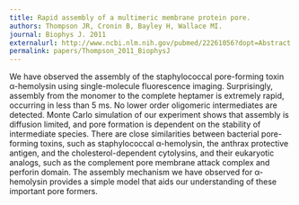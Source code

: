 ```yaml
---
title: Rapid assembly of a multimeric membrane protein pore.
authors: Thompson JR, Cronin B, Bayley H, Wallace MI.
journal: Biophys J. 2011 
externalurl: http://www.ncbi.nlm.nih.gov/pubmed/22261056?dopt=Abstract
permalink: papers/Thompson_2011_BiophysJ
---
```

We have observed the assembly of the staphylococcal pore-forming toxin α-hemolysin using single-molecule fluorescence imaging. Surprisingly, assembly from the monomer to the complete heptamer is extremely rapid, occurring in less than 5 ms. No lower order oligomeric intermediates are detected. Monte Carlo simulation of our experiment shows that assembly is diffusion limited, and pore formation is dependent on the stability of intermediate species. There are close similarities between bacterial pore-forming toxins, such as staphylococcal α-hemolysin, the anthrax protective antigen, and the cholesterol-dependent cytolysins, and their eukaryotic analogs, such as the complement pore membrane attack complex and perforin domain. The assembly mechanism we have observed for α-hemolysin provides a simple model that aids our understanding of these important pore formers.